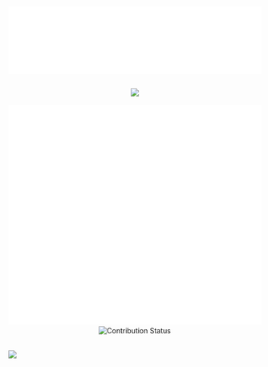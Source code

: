 <div align="center">
   <img style="margin-bottom:12px" src="hello2.svg" alt="gretting image"/>
   <p align="center">
      <img height="20" src="https://komarev.com/ghpvc/?username=Junyi-99&style=flat-square&color=blue&label=PROFILE+VIEWS"></img>
   </p>
   <div align="center">
      <img src="metrics.plugin.achievements.svg" alt="Achievements" />
   </div>
   <div align="center">
<!--       <img src="https://github-readme-stats.vercel.app/api?username=Junyi-99&rank_icon=percentile&show=prs_merged_percentage" alt="Status" /> -->
      <img src="https://github-contribution-stats.vercel.app/api/?username=Junyi-99" alt="Contribution Status"/>
   </div>
</div>

<br/>

![](https://hit.yhype.me/github/profile?user_id=14367694)
